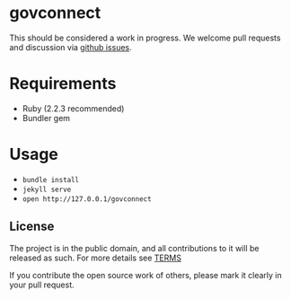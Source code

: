 # govconnect

This should be considered a work in progress.  We welcome pull requests and discussion via [github issues](https://github.com/18F/govconnect/issues).

# Requirements

- Ruby (2.2.3 recommended)
- Bundler gem

# Usage

- `bundle install`
- `jekyll serve`
- `open http://127.0.0.1/govconnect`

## License

The project is in the public domain, and all contributions to it will be released as such. For more details see [TERMS](TERMS.md)

If you contribute the open source work of others, please mark it clearly in your pull request.

